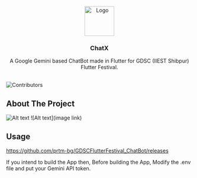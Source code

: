 <br/>
<p align="center">
  <a href="https://github.com/prtm-bg/GDSCFlutterFestival_ChatBot">
    <img src="https://cryptologos.cc/logos/immutable-x-imx-logo.png" alt="Logo" width="80" height="80">
  </a>

  <h3 align="center">ChatX</h3>

  <p align="center">
    A Google Gemini based ChatBot made in Flutter for GDSC (IIEST Shibpur) Flutter Festival.
    <br/>
    <br/>
  </p>
</p>

![Contributors](https://img.shields.io/github/contributors/prtm-bg/GDSCFlutterFestival_ChatBot?color=dark-green) 

## About The Project

![Alt text](https://www.dropbox.com/scl/fi/aoc36hzlr2d0avx6uerpa/Screenshot-2024-03-03-182711.png?rlkey=zf33u3pn6lx7ra0alc85t3cdt&dl=1)
![Alt text](image link)

## Usage 

https://github.com/prtm-bg/GDSCFlutterFestival_ChatBot/releases 

If you intend to build the App then, Before building the App, Modify the .env file and put your Gemini API token.


